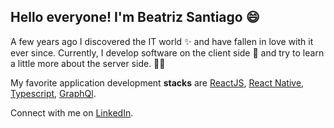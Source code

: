 ## Hello everyone! I'm Beatriz Santiago 😄

A few years ago I discovered the IT world :sparkles: and have fallen in love with it ever since.
Currently, I develop software on the client side :lipstick: and try to learn a little more about the server side. :construction::monocle_face:

My favorite application development <strong>stacks</strong> are [ReactJS](https://reactjs.org/), [React Native](https://reactnative.dev/), [Typescript](https://www.typescriptlang.org/), [GraphQl](https://graphql.org/).

Connect with me on [LinkedIn](https://www.linkedin.com/in/beatriz-santiago-12215312b/).


